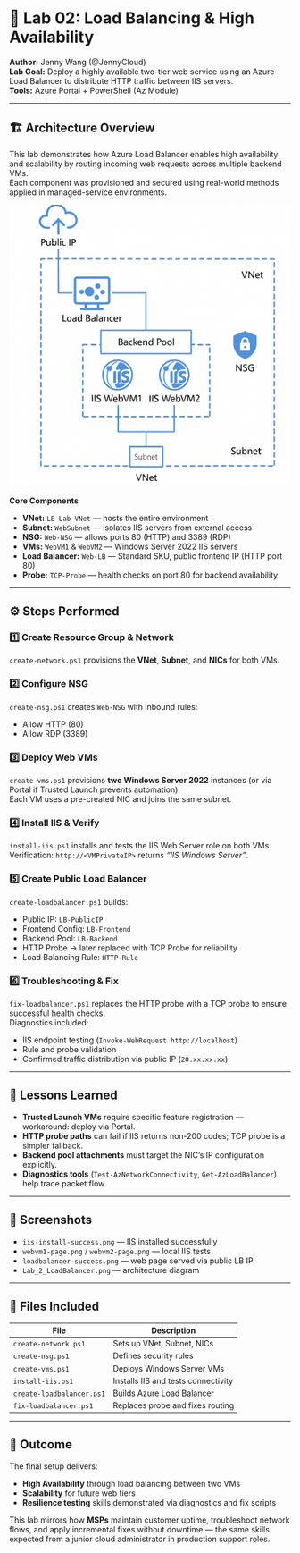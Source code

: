 # 🧩 Lab 02: Load Balancing & High Availability  
**Author:** Jenny Wang (@JennyCloud)  
**Lab Goal:** Deploy a highly available two-tier web service using an Azure Load Balancer to distribute HTTP traffic between IIS servers.  
**Tools:** Azure Portal + PowerShell (Az Module)

---

## 🏗️ Architecture Overview

This lab demonstrates how Azure Load Balancer enables high availability and scalability by routing incoming web requests across multiple backend VMs.  
Each component was provisioned and secured using real-world methods applied in managed-service environments.

![Lab 2 Load Balancer Architecture](./screenshots/architecture-diagram.png)

**Core Components**
- **VNet:** `LB-Lab-VNet` — hosts the entire environment  
- **Subnet:** `WebSubnet` — isolates IIS servers from external access  
- **NSG:** `Web-NSG` — allows ports 80 (HTTP) and 3389 (RDP)  
- **VMs:** `WebVM1` & `WebVM2` — Windows Server 2022 IIS servers  
- **Load Balancer:** `Web-LB` — Standard SKU, public frontend IP (HTTP port 80)  
- **Probe:** `TCP-Probe` — health checks on port 80 for backend availability  

---

## ⚙️ Steps Performed

### **1️⃣ Create Resource Group & Network**
`create-network.ps1` provisions the **VNet**, **Subnet**, and **NICs** for both VMs.

### **2️⃣ Configure NSG**
`create-nsg.ps1` creates `Web-NSG` with inbound rules:
- Allow HTTP (80)
- Allow RDP (3389)

### **3️⃣ Deploy Web VMs**
`create-vms.ps1` provisions **two Windows Server 2022** instances (or via Portal if Trusted Launch prevents automation).  
Each VM uses a pre-created NIC and joins the same subnet.

### **4️⃣ Install IIS & Verify**
`install-iis.ps1` installs and tests the IIS Web Server role on both VMs.  
Verification: `http://<VMPrivateIP>` returns *“IIS Windows Server”*.

### **5️⃣ Create Public Load Balancer**
`create-loadbalancer.ps1` builds:
- Public IP: `LB-PublicIP`
- Frontend Config: `LB-Frontend`
- Backend Pool: `LB-Backend`
- HTTP Probe → later replaced with TCP Probe for reliability
- Load Balancing Rule: `HTTP-Rule`

### **6️⃣ Troubleshooting & Fix**
`fix-loadbalancer.ps1` replaces the HTTP probe with a TCP probe to ensure successful health checks.  
Diagnostics included:
- IIS endpoint testing (`Invoke-WebRequest http://localhost`)
- Rule and probe validation
- Confirmed traffic distribution via public IP (`20.xx.xx.xx`)

---

## 🧠 Lessons Learned

- **Trusted Launch VMs** require specific feature registration — workaround: deploy via Portal.  
- **HTTP probe paths** can fail if IIS returns non-200 codes; TCP probe is a simpler fallback.  
- **Backend pool attachments** must target the NIC’s IP configuration explicitly.  
- **Diagnostics tools** (`Test-AzNetworkConnectivity`, `Get-AzLoadBalancer`) help trace packet flow.  

---

## 📸 Screenshots
- `iis-install-success.png` — IIS installed successfully  
- `webvm1-page.png` / `webvm2-page.png` — local IIS tests  
- `loadbalancer-success.png` — web page served via public LB IP  
- `Lab_2_LoadBalancer.png` — architecture diagram  

---

## 📂 Files Included
| File | Description |
|------|--------------|
| `create-network.ps1` | Sets up VNet, Subnet, NICs |
| `create-nsg.ps1` | Defines security rules |
| `create-vms.ps1` | Deploys Windows Server VMs |
| `install-iis.ps1` | Installs IIS and tests connectivity |
| `create-loadbalancer.ps1` | Builds Azure Load Balancer |
| `fix-loadbalancer.ps1` | Replaces probe and fixes routing |

---

## 🚀 Outcome
The final setup delivers:
- **High Availability** through load balancing between two VMs  
- **Scalability** for future web tiers  
- **Resilience testing** skills demonstrated via diagnostics and fix scripts  

This lab mirrors how **MSPs** maintain customer uptime, troubleshoot network flows, and apply incremental fixes without downtime — the same skills expected from a junior cloud administrator in production support roles.
